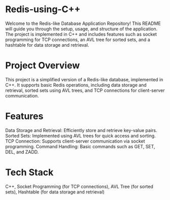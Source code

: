 # Redis-using-C++


Welcome to the Redis-like Database Application Repository! This README will guide you through the setup, usage, and structure of the application. The project is implemented in C++ and includes features such as socket programming for TCP connections, an AVL tree for sorted sets, and a hashtable for data storage and retrieval.

# Project Overview
This project is a simplified version of a Redis-like database, implemented in C++. It supports basic Redis operations, including data storage and retrieval, sorted sets using AVL trees, and TCP connections for client-server communication.

# Features
Data Storage and Retrieval: Efficiently store and retrieve key-value pairs.
Sorted Sets: Implemented using AVL trees for quick access and sorting.
TCP Connection: Supports client-server communication via socket programming.
Command Handling: Basic commands such as GET, SET, DEL, and ZADD.

# Tech Stack
C++, 
Socket Programming (for TCP connections), 
AVL Tree (for sorted sets), 
Hashtable (for data storage and retrieval)
